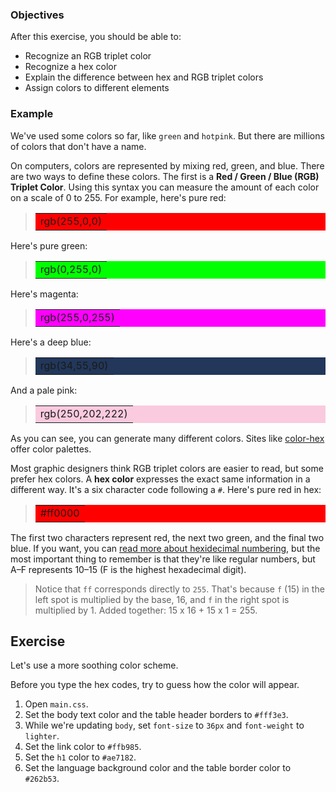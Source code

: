 ### Objectives

After this exercise, you should be able to:

- Recognize an RGB triplet color
- Recognize a hex color
- Explain the difference between hex and RGB triplet colors
- Assign colors to different elements

### Example

We've used some colors so far, like `green` and `hotpink`. But there are millions of colors that don't have a name.

On computers, colors are represented by mixing red, green, and blue. There are two ways to define these colors. The first is a **Red / Green / Blue (RGB) Triplet Color**. Using this syntax you can measure the amount of each color on a scale of 0 to 255. For example, here's pure red:

> <table style="background: rgb(255,0,0)"><tr><td>rgb(255,0,0)</td></tr></table>

Here's pure green:

> <table style="background: rgb(0,255,0)"><tr><td>rgb(0,255,0)</td></tr></table>

Here's magenta:

> <table style="background: rgb(255,0,255)"><tr><td>rgb(255,0,255)</td></tr></table>

Here's a deep blue:

> <table style="background: rgb(34,55,90)"><tr><td>rgb(34,55,90)</td></tr></table>

And a pale pink:

> <table style="background: rgb(250,202,222)"><tr><td>rgb(250,202,222)</td></tr></table>


As you can see, you can generate many different colors. Sites like [color-hex](http://www.color-hex.com/color-palettes/) offer color palettes.

Most graphic designers think RGB triplet colors are easier to read, but some prefer hex colors. A **hex color** expresses the exact same information in a different way. It's a six character code following a `#`. Here's pure red in hex:

> <table style="background: #ff0000"><tr><td>#ff0000</td></tr></table>

The first two characters represent red, the next two green, and the final two blue. If you want, you can [read more about hexidecimal numbering](http://www.mathsisfun.com/hexadecimals.html), but the most important thing to remember is that they're like regular numbers, but A–F represents 10–15 (F is the highest hexadecimal digit).

> Notice that `ff` corresponds directly to `255`. That's because `f` (15) in the left spot is multiplied by the base, 16, and `f` in the right spot is multiplied by 1. Added together: 15 x 16 + 15 x 1 = 255.

## Exercise

Let's use a more soothing color scheme.

Before you type the hex codes, try to guess how the color will appear.

1. Open `main.css`.
2. Set the body text color and the table header borders to `#fff3e3`.
3. While we're updating `body`, set `font-size` to `36px` and `font-weight` to `lighter`.
4. Set the link color to `#ffb985`.
5. Set the `h1` color to `#ae7182`.
6. Set the language background color and the table border color to `#262b53`.
